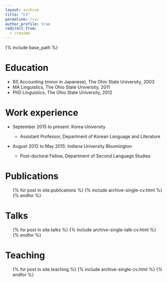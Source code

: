 ```yaml
---
layout: archive
title: "CV"
permalink: /cv/
author_profile: true
redirect_from:
  - /resume
---
```


{% include base_path %}

Education
======
* BS Accounting (minor in Japanese), The Ohio State University, 2003
* MA Linguistics, The Ohio State University, 2011
* PhD Linguistics, The Ohio State University, 2012

Work experience
======
* September 2015 to present: Korea University
  * Assistant Professor, Department of Korean Language and Literature

* August 2012 to May 2015: Indiana University Bloomington
  * Post-doctoral Fellow, Department of Second Language Studies

Publications
======
  <ul>{% for post in site.publications %}
    {% include archive-single-cv.html %}
  {% endfor %}</ul>
  
Talks
======
  <ul>{% for post in site.talks %}
    {% include archive-single-talk-cv.html %}
  {% endfor %}</ul>
  
Teaching
======
  <ul>{% for post in site.teaching %}
    {% include archive-single-cv.html %}
  {% endfor %}</ul>
